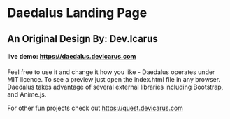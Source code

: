 # Daedalus Landing Page
## An Original Design By: Dev.Icarus
#### live demo: https://daedalus.devicarus.com

Feel free to use it and change it how you like - Daedalus operates under MIT licence. To see a preview just open the index.html file in any browser. Daedalus takes advantage of several external libraries including Bootstrap, and Anime.js. 

For other fun projects check out https://quest.devicarus.com

